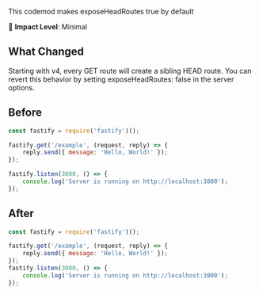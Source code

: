 This codemod makes exposeHeadRoutes true by default

🚦 **Impact Level**: Minimal

## What Changed

Starting with v4, every GET route will create a sibling HEAD route. You can revert this behavior by setting exposeHeadRoutes: false in the server options.

## Before

```jsx
const fastify = require('fastify')();

fastify.get('/example', (request, reply) => {
    reply.send({ message: 'Hello, World!' });
});

fastify.listen(3000, () => {
    console.log('Server is running on http://localhost:3000');
});

```

## After

```jsx
const fastify = require('fastify')();

fastify.get('/example', (request, reply) => {
    reply.send({ message: 'Hello, World!' });
});
fastify.listen(3000, () => {
    console.log('Server is running on http://localhost:3000');
});

```
